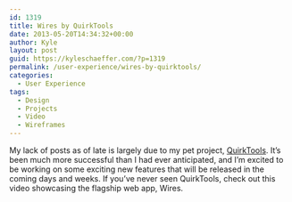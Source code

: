 ```yaml
---
id: 1319
title: Wires by QuirkTools
date: 2013-05-20T14:34:32+00:00
author: Kyle
layout: post
guid: https://kyleschaeffer.com/?p=1319
permalink: /user-experience/wires-by-quirktools/
categories:
  - User Experience
tags:
  - Design
  - Projects
  - Video
  - Wireframes
---
```

My lack of posts as of late is largely due to my pet project, [QuirkTools](https://quirktools.com). It&#8217;s been much more successful than I had ever anticipated, and I&#8217;m excited to be working on some exciting new features that will be released in the coming days and weeks. If you&#8217;ve never seen QuirkTools, check out this video showcasing the flagship web app, Wires.<!--more-->

<div class="video-container">
</div>